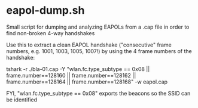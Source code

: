 # eapol-dump.sh
Small script for dumping and analyzing EAPOLs from a .cap file in order to find non-broken 4-way handshakes

Use this to extract a clean EAPOL handshake ("consecutive" frame numbers, e.g. 1001, 1003, 1005, 1007!) by using the 4 frame numbers of the handshake:

tshark -r ./bla-01.cap -Y "wlan.fc.type_subtype == 0x08 || frame.number==128160 || frame.number==128162 || frame.number==128164 || frame.number==128168" -w eapol.cap


FYI, "wlan.fc.type_subtype == 0x08" exports the beacons so the SSID can be identified
